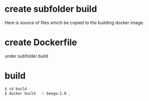 # create subfolder build
Here is source of files which be copied to the building docker image.

# create Dockerfile 
under subfolder build

# build
```bash
$ cd build
$ docker build  -t beego:1.0 .

```

